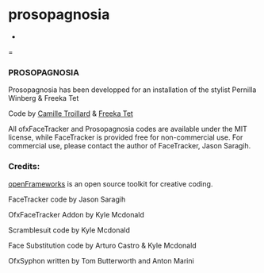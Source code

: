 prosopagnosia
=============


-
=

### PROSOPAGNOSIA

Prosopagnosia has been developped for an installation of the stylist Pernilla Winberg & Freeka Tet

Code by [Camille Troillard](http://www.osculator.net/) & [Freeka Tet](www.o--o.co) 


All ofxFaceTracker and Prosopagnosia codes are available under the MIT license, while FaceTracker is provided free for non-commercial use. For commercial use, please contact the author of FaceTracker, Jason Saragih.

### Credits: 

[openFrameworks](http://openFrameworks.cc/) is an open source toolkit for creative coding.

FaceTracker code by Jason Saragih

OfxFaceTracker Addon by Kyle Mcdonald

Scramblesuit code by Kyle Mcdonald

Face Substitution code by Arturo Castro & Kyle Mcdonald

OfxSyphon written by Tom Butterworth and Anton Marini